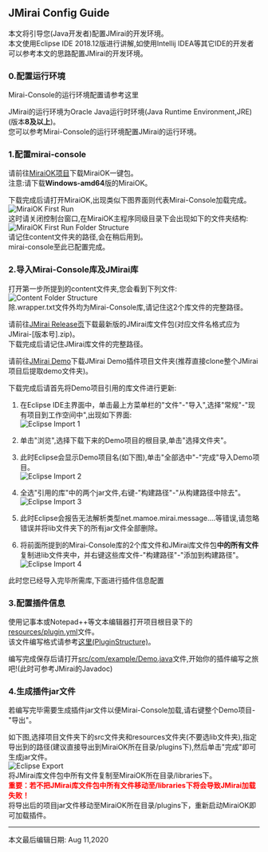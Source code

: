 ## JMirai Config Guide
本文将引导您(Java开发者)配置JMirai的开发环境。<br>
本文使用Eclipse IDE 2018.12版进行讲解,如使用Intellij IDEA等其它IDE的开发者可以参考本文的思路配置JMirai的开发环境。

### 0.配置运行环境
Mirai-Console的运行环境配置请参考这里

JMirai的运行环境为Oracle Java运行时环境(Java Runtime Environment,JRE)(版本<b>8及以上</b>)。<br>
您可以参考Mirai-Console的运行环境配置JMirai的运行环境。

### 1.配置mirai-console
请前往<a href="https://github.com/123-Open-Source-Organization/MiraiOK">MiraiOK项目</a>下载MiraiOK一键包。<br>
注意:请下载<b>Windows-amd64</b>版的MiraiOK。<br>

下载完成后请打开MiraiOK,出现类似下图界面则代表Mirai-Console加载完成。<br>
<img src="configguide_img/firstrun_miraiok.png" alt="MiraiOK First Run" /><br>
这时请关闭控制台窗口,在MiraiOK主程序同级目录下会出现如下的文件夹结构:<br>
<img src="configguide_img/firstrun_struct.png" alt="MiraiOK First Run Folder Structure" /><br>
请记住content文件夹的路径,会在稍后用到。<br>
mirai-console至此已配置完成。<br>

### 2.导入Mirai-Console库及JMirai库
打开第一步所提到的content文件夹,您会看到下列文件:<br>
<img src="configguide_img/content_struct.png" alt="Content Folder Structure" /><br>
除.wrapper.txt文件外均为Mirai-Console库,请记住这2个库文件的完整路径。<br>

请前往<a href="https://github.com/123-Open-Source-Organization/JMirai/releases">JMirai Release页</a>下载最新版的JMirai库文件包(对应文件名格式应为JMirai-[版本号].zip)。<br>
下载完成后请记住JMirai库文件的完整路径。<br>

请前往<a href="https://github.com/123-Open-Source-Organization/JMirai/blob/master/demo">JMirai Demo</a>下载JMirai Demo插件项目文件夹(推荐直接clone整个JMirai项目后提取demo文件夹)。<br>

下载完成后请首先将Demo项目引用的库文件进行更新:<br>
1. 在Eclipse IDE主界面中，单击最上方菜单栏的"文件"-"导入",选择"常规"-"现有项目到工作空间中",出现如下界面:<br>
<img src="configguide_img/eclipse-import-1.png" alt="Eclipse Import 1" /><br>

2. 单击"浏览",选择下载下来的Demo项目的根目录,单击"选择文件夹"。<br>

3. 此时Eclipse会显示Demo项目名(如下图),单击"全部选中"-"完成"导入Demo项目。<br>
<img src="configguide_img/eclipse-import-2.png" alt="Eclipse Import 2" /><br>

4. 全选"引用的库"中的两个jar文件,右键-"构建路径"-"从构建路径中除去"。<br>
<img src="configguide_img/eclipse-import-3.png" alt="Eclipse Import 3" /><br>

5. 此时Eclipse会报告无法解析类型net.mamoe.mirai.message....等错误,请忽略错误并将lib文件夹下的所有jar文件全部删除。<br>

6. 将前面所提到的Mirai-Console库的2个库文件和JMirai库文件包<b>中的所有文件</b>复制进lib文件夹中，并右键这些库文件-"构建路径"-"添加到构建路径"。<br>
<img src="configguide_img/eclipse-import-4.png" alt="Eclipse Import 4" /><br>

此时您已经导入完毕所需库,下面进行插件信息配置

### 3.配置插件信息
使用记事本或Notepad++等文本编辑器打开项目根目录下的<a href="https://github.com/123-Open-Source-Organization/JMirai/blob/master/demo/resources/plugin.yml">resources/plugin.yml</a>文件。<br>
该文件编写格式请参考<a href="https://github.com/123-Open-Source-Organization/mirai-console/blob/master/PluginDocs/PluginStructure.MD">这里(PluginStructure)</a>。<br>

编写完成保存后请打开<a href="https://github.com/123-Open-Source-Organization/JMirai/blob/master/demo/src/com/example/Demo.java">src/com/example/Demo.java</a>文件,开始你的插件编写之旅吧!(此时可参考JMirai的Javadoc)<br>

### 4.生成插件jar文件
若编写完毕需要生成插件jar文件以便Mirai-Console加载,请右键整个Demo项目-"导出"。<br>

如下图,选择项目文件夹下的src文件夹和resources文件夹(不要选lib文件夹),指定导出到的路径(建议直接导出到MiraiOK所在目录/plugins下),然后单击"完成"即可生成jar文件。<br>
<img src="configguide_img/eclipse-export.png" alt="Eclipse Export" /><br>
将JMirai库文件包中所有文件复制至MiraiOK所在目录/libraries下。<br>
<font color="red"><b>重要：若不把JMirai库文件包中所有文件移动至/libraries下将会导致JMirai加载失败！</b></font><br>
将导出后的项目jar文件移动至MiraiOK所在目录/plugins下，重新启动MiraiOK即可加载插件。


------
本文最后编辑日期: Aug 11,2020